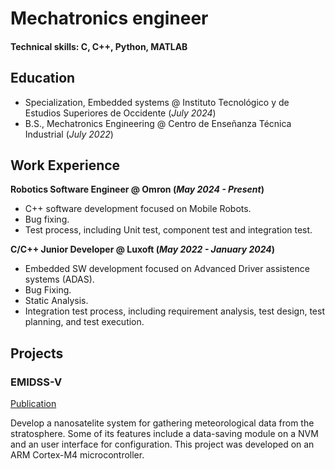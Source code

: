 # Mechatronics engineer

#### Technical skills: C, C++, Python, MATLAB

## Education
- Specialization, Embedded systems @ Instituto Tecnológico y de Estudios Superiores de Occidente (_July 2024_)
- B.S., Mechatronics Engineering @ Centro de Enseñanza Técnica Industrial (_July 2022_)

## Work Experience
**Robotics Software Engineer @ Omron (_May 2024 - Present_)**
- C++ software development focused on Mobile Robots.
- Bug fixing.
- Test process, including Unit test, component test and integration test.

**C/C++ Junior Developer @ Luxoft (_May 2022 - January 2024_)**
- Embedded SW development focused on Advanced Driver assistence systems (ADAS).
- Bug Fixing.
- Static Analysis.
- Integration test process, including requirement analysis, test design, test planning, and test execution.

## Projects
### EMIDSS-V
[Publication](https://hdl.handle.net/11117/11064)

Develop a nanosatelite system for gathering meteorological data from the stratosphere. Some of its features include a data-saving module on a NVM and an user interface for configuration. This project was developed on an ARM Cortex-M4 microcontroller.
